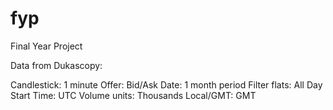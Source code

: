 # fyp
Final Year Project


Data from Dukascopy:

Candlestick: 1 minute
Offer: Bid/Ask
Date: 1 month period
Filter flats: All
Day Start Time: UTC
Volume units: Thousands
Local/GMT: GMT